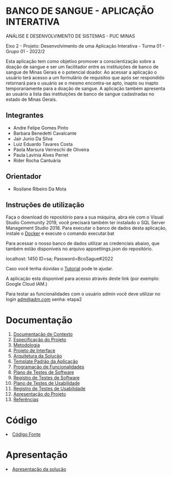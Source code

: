 # BANCO DE SANGUE - APLICAÇÃO INTERATIVA

ANÁLISE E DESENVOLVIMENTO DE SISTEMAS - PUC MINAS

Eixo 2 - Projeto: Desenvolvimento de uma Aplicação Interativa - Turma 01 - Grupo 01 - 2022/2

Esta aplicação tem como objetivo promover a conscientização sobre a doação de sangue e ser um facilitador entre as instituições de banco de sangue de Minas Gerais e o potencial doador. Ao acessar a aplicação o usuário terá acesso a um formulário de requisitos que após ser respondido retornará para o usuário se o mesmo encontra-se apto, inapto ou inapto temporariamente para a doação de sangue. A aplicação também apresenta ao usuário a lista das instituições de banco de sangue cadastradas no estado de Minas Gerais.

## Integrantes

* Andre Felipe Gomes Pinto
* Barbara Benedetti Cavalcante
* Jair Junio Da Silva
* Luiz Eduardo Tavares Costa
* Paola Marsura Verreschi de Oliveira
* Paula Lavínia Alves Perret
* Ríder Rocha Cantuária

## Orientador

* Rosilane Ribeiro Da Mota

## Instruções de utilização

Faça o download do repositório para a sua máquina, abra ele com o Visual Studio Community 2019, você precisará também ter instalado o SQL Server Management Studio 2018. Para executar o banco de dados desta aplicação, instale o [Docker](https://docs.docker.com/desktop/install/windows-install/) e execute o comando executar.bat

Para acessar o nosso banco de dados utilizar as credenciais abaixo, que também estão disponíveis no arquivo appsettings.json do repositório.

localhost: 1450
ID=sa;
Password=BcoSague#2022

Caso você tenha dúvidas o [Tutorial](https://www.youtube.com/watch?v=Lgh8JgcYFwM/) pode te ajudar.

A aplicação esta disponível para acesso através deste link (por exemplo: Google Cloud IAM.)

Para testar as funcionalidades com o usuário admin você deve utilizar no login adm@adm.com senha: etapa2

# Documentação

<ol>
<li><a href="docs/01-Documentação de Contexto.md"> Documentação de Contexto</a></li>
<li><a href="docs/02-Especificação do Projeto.md"> Especificação do Projeto</a></li>
<li><a href="docs/03-Metodologia.md"> Metodologia</a></li>
<li><a href="docs/04-Projeto de Interface.md"> Projeto de Interface</a></li>
<li><a href="docs/05-Arquitetura da Solução.md"> Arquitetura da Solução</a></li>
<li><a href="docs/06-Template Padrão da Aplicação.md"> Template Padrão da Aplicação</a></li>
<li><a href="docs/07-Programação de Funcionalidades.md"> Programação de Funcionalidades</a></li>
<li><a href="docs/08-Plano de Testes de Software.md"> Plano de Testes de Software</a></li>
<li><a href="docs/09-Registro de Testes de Software.md"> Registro de Testes de Software</a></li>
<li><a href="docs/10-Plano de Testes de Usabilidade.md"> Plano de Testes de Usabilidade</a></li>
<li><a href="docs/11-Registro de Testes de Usabilidade.md"> Registro de Testes de Usabilidade</a></li>
<li><a href="docs/12-Apresentação do Projeto.md"> Apresentação do Projeto</a></li>
<li><a href="docs/13-Referências.md"> Referências</a></li>
</ol>

# Código

<li><a href="src/README.md"> Código Fonte</a></li>

# Apresentação



<li><a href="https://user-images.githubusercontent.com/103156976/206923928-2e6b0645-c3a3-4078-a0c5-47ecbb26d0bf.mp4"> Apresentação da solução</li>


